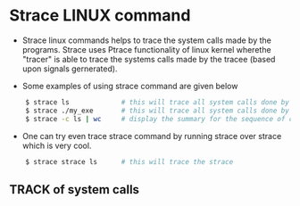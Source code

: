 # Strace LINUX command

* Strace linux commands helps to trace the system calls made by the programs.
  Strace uses Ptrace functionality of linux kernel wherethe "tracer" is able to 
  trace the systems calls made by the tracee (based upon signals gernerated).

* Some examples of using strace command are given below
  
```sh
    $ strace ls             # this will trace all system calls done by ls command 
    $ strace ./my_exe       # this will trace all system calls done by my exe ELF file
    $ strace -c ls | wc     # display the summary for the sequence of commands
```

* One can try even trace strace command by running strace over strace which
  is very cool.
```sh
    $ strace strace ls      # this will trace the strace
```

## TRACK of system calls



